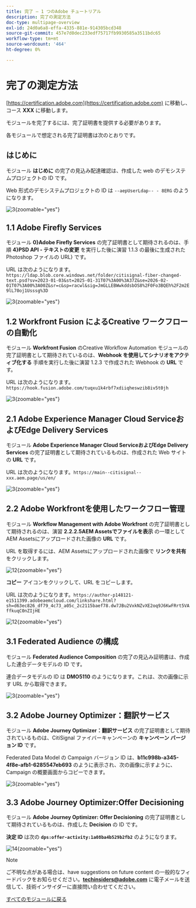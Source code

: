 ```yaml
---
title: 完了 – 1 つのAdobe チュートリアル
description: 完了の測定方法
doc-type: multipage-overview
exl-id: 24d0a6a8-effa-4335-881e-914305bcd348
source-git-commit: 457e7d0dec233edf75717fb9930585a3511bdc65
workflow-type: tm+mt
source-wordcount: '464'
ht-degree: 0%

---
```


# 完了の測定方法

[https://certification.adobe.com](https://certification.adobe.com) に移動し、コース **XXX** に移動します。

モジュールを完了するには、完了証明書を提供する必要があります。

各モジュールで想定される完了証明書は次のとおりです。

## はじめに

モジュール **はじめに** の完了の見込み配達確認は、作成した web のデモシステムプロジェクトの ID です。

Web 形式のデモシステムプロジェクトの ID は `--aepUserLdap-- - 8ERG` のようになります。

![3](./assets/images/module0dtl.png){zoomable="yes"}


## 1.1 Adobe Firefly Services

モジュール **0&rbrace;Adobe Firefly Services** の完了証明書として期待されるのは、手順 **4&rbrace;PSD API - テキストの変更** を実行した後に演習 1.1.3 の最後に生成されたPhotoshop ファイルの URL&rbrace; です。**&#x200B;**

URL は次のようになります。`https://ldap.blob.core.windows.net/folder/citisignal-fiber-changed-text.psd?sv=2023-01-03&st=2025-01-31T07%3A00%3A37Z&se=2026-02-01T07%3A00%3A00Z&sr=c&sp=racwl&sig=JmGLLEBWwkddsbOS8%2F0Fo3BQEh%2F2m2E9lL70oj1Usssg%3D`

![3](./assets/images/ps24.png){zoomable="yes"}

## 1.2 Workfront Fusion によるCreative ワークフローの自動化

モジュール **Workfront Fusion** のCreative Workflow Automation モジュールの完了証明書として期待されているのは、**Webhook を使用してシナリオをアクティブ化する** 手順を実行した後に演習 1.2.3 で作成された Webhook の **URL** です。

URL は次のようになります。`https://hook.fusion.adobe.com/tuqxu1k4rbf7xdiiqheswzib8iv5t0jh`

![3](./assets/images/wff.png){zoomable="yes"}

## 2.1 Adobe Experience Manager Cloud ServiceおよびEdge Delivery Services

モジュール **Adobe Experience Manager Cloud ServiceおよびEdge Delivery Services** の完了証明書として期待されているものは、作成された Web サイトの **URL** です。

URL は次のようになります。`https://main--citisignal--xxx.aem.page/us/en/`

![3](./assets/images/aemcsweb.png){zoomable="yes"}

## 2.2 Adobe Workfrontを使用したワークフロー管理

モジュール **Workflow Management with Adobe Workfront** の完了証明書として期待されるのは、演習 **2.2.2.5AEM Assetsでファイルを表示** の一環としてAEM Assetsにアップロードされた画像の **URL** です。

URL を取得するには、AEM Assetsにアップロードされた画像で **リンクを共有** をクリックします。

![12](./assets/images/wflink1.png){zoomable="yes"}

**コピー** アイコンをクリックして、URL をコピーします。

URL は次のようになります。`https://author-p148121-e1511399.adobeaemcloud.com/linkshare.html?sh=d63ec826_df79_4c73_a05c_2c2115baef78.dw7JBu2VxkNZvXE2oq9J6KwFRrt5VAffkuqC0nZIjHE`

![12](./assets/images/wflink2.png){zoomable="yes"}

## 3.1 Federated Audience の構成

モジュール **Federated Audience Composition** の完了の見込み証明書は、作成した連合データモデルの ID です。

連合データモデルの ID は **DMO5110** のようになります。これは、次の画像に示す URL から取得できます。

![3](./assets/images/completemodule3fac.png){zoomable="yes"}

## 3.2 Adobe Journey Optimizer：翻訳サービス

モジュール **Adobe Journey Optimizer：翻訳サービス** の完了証明書として期待されているものは、CitiSignal ファイバーキャンペーンの **キャンペーン バージョン ID** です。

Federated Data Model の Campaign バージョン ID は、**b11c998b-a345-4f8e-afb1-6285547eb693** のように表示され、次の画像に示すように、Campaign の概要画面からコピーできます。

![3](./assets/images/completemodule32ajotransl.png){zoomable="yes"}

## 3.3 Adobe Journey Optimizer:Offer Decisioning

モジュール **Adobe Journey Optimizer: Offer Decisioning** の完了証明書として期待されているものは、作成した **Decision** の ID です。

**決定 ID** は次の **`dps:offer-activity:1a08ba4b529b2fb2`** のようになります。

![14](./assets/images/offers.png){zoomable="yes"}

>[!NOTE]
>
>ご不明な点がある場合は、have suggestions on future content の一般的なフィードバックをお知らせください。**techinsiders@adobe.com** に電子メールを送信して、技術インサイダーに直接問い合わせてください。

[すべてのモジュールに戻る](./overview.md)
